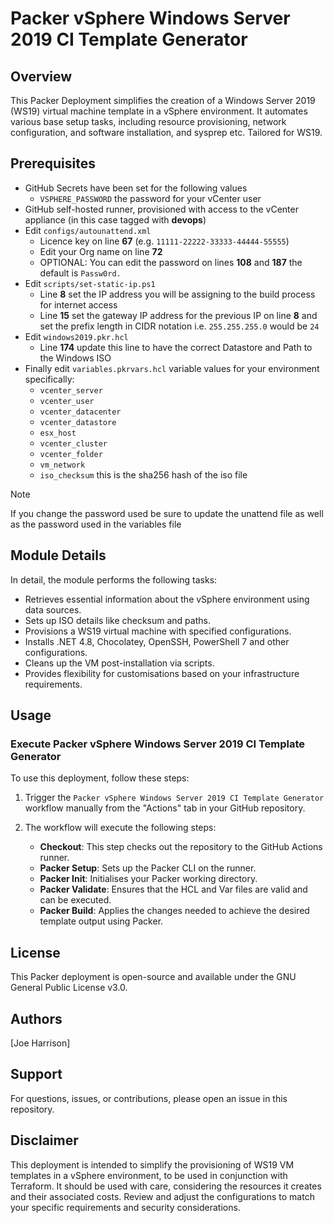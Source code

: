 # Packer vSphere Windows Server 2019 CI Template Generator

## Overview

This Packer Deployment simplifies the creation of a Windows Server 2019 (WS19) virtual machine template in a vSphere environment. It automates various base setup tasks, including resource provisioning, network configuration, and software installation, and sysprep etc. Tailored for WS19.

## Prerequisites
- GitHub Secrets have been set for the following values
   - `VSPHERE_PASSWORD` the password for your vCenter user
- GitHub self-hosted runner, provisioned with access to the vCenter appliance (in this case tagged with **devops**)
-  Edit `configs/autounattend.xml` 
    -  Licence key on line **67** (e.g. `11111-22222-33333-44444-55555`)
    -  Edit your Org name on line **72**
    -  OPTIONAL: You can edit the password on lines **108** and **187** the default is `Passw0rd.`
- Edit `scripts/set-static-ip.ps1` 
    - Line **8** set the IP address you will be assigning to the build process for internet access
    - Line **15** set the gateway IP address for the previous IP on line **8** and set the prefix length in CIDR notation i.e. `255.255.255.0` would be `24`
- Edit `windows2019.pkr.hcl` 
    - Line **174** update this line to have the correct Datastore and Path to the Windows ISO
- Finally edit `variables.pkrvars.hcl` variable values for your environment specifically:
    - `vcenter_server`  
    - `vcenter_user`
    - `vcenter_datacenter`
    - `vcenter_datastore`  
    - `esx_host`
    - `vcenter_cluster`  
    - `vcenter_folder`  
    - `vm_network`  
    - `iso_checksum` this is the sha256 hash of the iso file  

> [!NOTE]  
> If you change the password used be sure to update the unattend file as well as the password used in the variables file

## Module Details

In detail, the module performs the following tasks:

- Retrieves essential information about the vSphere environment using data sources.
- Sets up ISO details like checksum and paths.
- Provisions a WS19 virtual machine with specified configurations.
- Installs .NET 4.8, Chocolatey, OpenSSH, PowerShell 7 and other configurations.
- Cleans up the VM post-installation via scripts.
- Provides flexibility for customisations based on your infrastructure requirements.

## Usage

### Execute Packer vSphere Windows Server 2019 CI Template Generator

To use this deployment, follow these steps:

1. Trigger the `Packer vSphere Windows Server 2019 CI Template Generator` workflow manually from the "Actions" tab in your GitHub repository.

2. The workflow will execute the following steps:

   - **Checkout**: This step checks out the repository to the GitHub Actions runner.
   - **Packer Setup**: Sets up the Packer CLI on the runner.
   - **Packer Init**: Initialises your Packer working directory.
   - **Packer Validate**: Ensures that the HCL and Var files are valid and can be executed.
   - **Packer Build**: Applies the changes needed to achieve the desired template output using Packer.

## License

This Packer deployment is open-source and available under the GNU General Public License v3.0.

## Authors

[Joe Harrison]

## Support

For questions, issues, or contributions, please open an issue in this repository.

## Disclaimer

This deployment is intended to simplify the provisioning of WS19 VM templates in a vSphere environment, to be used in conjunction with Terraform. It should be used with care, considering the resources it creates and their associated costs. Review and adjust the configurations to match your specific requirements and security considerations.
